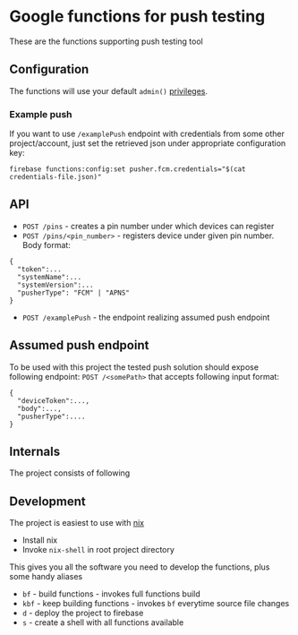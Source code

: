 # Google functions for push testing

These are the functions supporting push testing tool

## Configuration

The functions will use your default `admin()` [privileges](https://firebase.google.com/docs/functions/local-emulator#set_up_admin_credentials_optional). 

### Example push

If you want to use `/examplePush` endpoint with credentials from some other project/account, just set the retrieved json under appropriate configuration key:

```
firebase functions:config:set pusher.fcm.credentials="$(cat credentials-file.json)"
```

## API

* `POST /pins` - creates a pin number under which devices can register
* `POST /pins/<pin_number>` - registers device under given pin number. Body format:
```
{
  "token":...
  "systemName":...
  "systemVersion":...
  "pusherType": "FCM" | "APNS"
}
```
* `POST /examplePush` - the endpoint realizing assumed push endpoint

## Assumed push endpoint

To be used with this project the tested push solution should expose following endpoint:
`POST /<somePath>`
that accepts following input format:
```
{
  "deviceToken":...,
  "body":...,
  "pusherType":....
}
```

## Internals 

The project consists of following

## Development

The project is easiest to use with [nix](https://nixos.org/nix/)

 * Install nix
 * Invoke `nix-shell` in root project directory

This gives you all the software you need to develop the functions, plus some handy aliases
 * `bf` - build functions - invokes full functions build
 * `kbf` - keep building functions - invokes `bf` everytime source file changes
 * `d` - deploy the project to firebase
 * `s` - create a shell with all functions available


